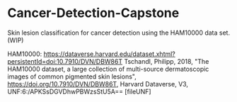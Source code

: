 # Cancer-Detection-Capstone

Skin lesion classification for cancer detection using the HAM10000 data set. (WIP)

HAM10000:
https://dataverse.harvard.edu/dataset.xhtml?persistentId=doi:10.7910/DVN/DBW86T
Tschandl, Philipp, 2018, "The HAM10000 dataset, a large collection of multi-source dermatoscopic images of common pigmented skin lesions", https://doi.org/10.7910/DVN/DBW86T, Harvard Dataverse, V3, UNF:6:/APKSsDGVDhwPBWzsStU5A== [fileUNF]
